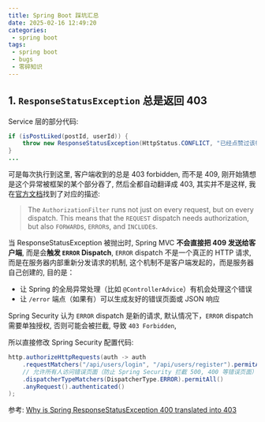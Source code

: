 ```yaml
---
title: Spring Boot 踩坑汇总
date: 2025-02-16 12:49:20
categories:
 - spring boot
tags:
 - spring boot
 - bugs
 - 零碎知识
---
```


## 1. `ResponseStatusException` 总是返回 403

Service 层的部分代码:

```java
if (isPostLiked(postId, userId)) {
    throw new ResponseStatusException(HttpStatus.CONFLICT, "已经点赞过该帖子");
}
...
```

可是每次执行到这里, 客户端收到的总是 403 forbidden, 而不是 409, 刚开始猜想是这个异常被框架的某个部分吞了, 然后全都自动翻译成 403, 其实并不是这样, 我在[官方文档](https://docs.spring.io/spring-security/reference/servlet/authorization/authorize-http-requests.html#_all_dispatches_are_authorized)找到了对应的描述:

> The `AuthorizationFilter` runs not just on every request, but on every dispatch. This means that the `REQUEST` dispatch needs authorization, but also `FORWARD`s, `ERROR`s, and `INCLUDE`s. 

当 ResponseStatusException 被抛出时, Spring MVC **不会直接把 409 发送给客户端**, 而是会**触发 `ERROR` Dispatch**, `ERROR` dispatch 不是一个真正的 HTTP 请求, 而是在服务器内部重新分发请求的机制, 这个机制不是客户端发起的，而是服务器自己创建的, 目的是：

- 让 Spring 的全局异常处理（比如 `@ControllerAdvice`）有机会处理这个错误
- 让 `/error` 端点（如果有）可以生成友好的错误页面或 JSON 响应

Spring Security 认为 `ERROR` dispatch 是新的请求, 默认情况下，`ERROR` dispatch 需要单独授权, 否则可能会被拦截, 导致 `403 Forbidden`, 

所以直接修改 Spring Security 配置代码:

```java
http.authorizeHttpRequests(auth -> auth
    .requestMatchers("/api/users/login", "/api/users/register").permitAll()
    // 允许所有人访问错误页面（防止 Spring Security 拦截 500, 400 等错误页面）
    .dispatcherTypeMatchers(DispatcherType.ERROR).permitAll()
    .anyRequest().authenticated()
);
```

参考: [Why is Spring ResponseStatusException 400 translated into 403](https://stackoverflow.com/a/76951737/16317008)